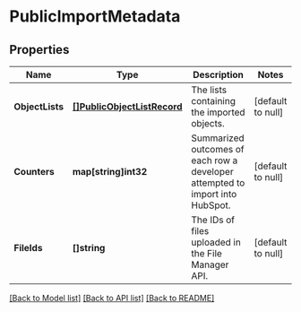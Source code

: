 # PublicImportMetadata

## Properties
Name | Type | Description | Notes
------------ | ------------- | ------------- | -------------
**ObjectLists** | [**[]PublicObjectListRecord**](PublicObjectListRecord.md) | The lists containing the imported objects. | [default to null]
**Counters** | **map[string]int32** | Summarized outcomes of each row a developer attempted to import into HubSpot. | [default to null]
**FileIds** | **[]string** | The IDs of files uploaded in the File Manager API. | [default to null]

[[Back to Model list]](../README.md#documentation-for-models) [[Back to API list]](../README.md#documentation-for-api-endpoints) [[Back to README]](../README.md)

